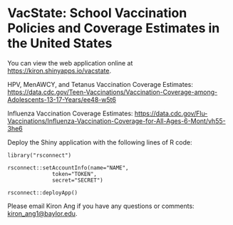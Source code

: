 # VacState: School Vaccination Policies and Coverage Estimates in the United States

You can view the web application online at https://kiron.shinyapps.io/vacstate.

HPV, MenAWCY, and Tetanus Vaccination Coverage Estimates: https://data.cdc.gov/Teen-Vaccinations/Vaccination-Coverage-among-Adolescents-13-17-Years/ee48-w5t6

Influenza Vaccination Coverage Estimates: https://data.cdc.gov/Flu-Vaccinations/Influenza-Vaccination-Coverage-for-All-Ages-6-Mont/vh55-3he6

Deploy the Shiny application with the following lines of R code:

```
library("rsconnect")

rsconnect::setAccountInfo(name="NAME",
			  token="TOKEN",
			  secret="SECRET")

rsconnect::deployApp()
```

Please email Kiron Ang if you have any questions or comments: kiron_ang1@baylor.edu.